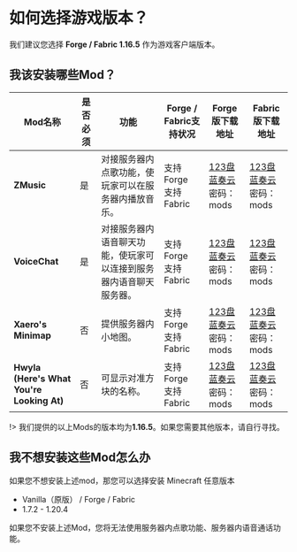 # 如何选择游戏版本？

我们建议您选择 **Forge / Fabric 1.16.5** 作为游戏客户端版本。


## 我该安装哪些Mod？

<!-- 您应安装以下Fabric Mods： -->

| Mod名称                                         | 是否必须 | 功能                                                         | Forge / Fabric支持状况        | Forge版下载地址                                              | Fabric版下载地址                                             |
| ----------------------------------------------- | -------- | ------------------------------------------------------------ | ----------------------------- | ------------------------------------------------------------ | ------------------------------------------------------------ |
| **ZMusic**                                      | 是       | 对接服务器内点歌功能，使玩家可以在服务器内播放音乐。         | 支持 Forge<br />支持 Fabric   | [123盘](https://www.123pan.com/s/ufwUVv-EvJk3.html)<br />[蓝奏云](https://qiusyan.lanzout.com/iyfjK1k2zhpg) 密码：mods | [123盘](https://www.123pan.com/s/ufwUVv-6jBk3.html) <br>[蓝奏云](https://qiusyan.lanzout.com/ij86a1jti4wj) 密码：mods |
| **VoiceChat**                                   | 是       | 对接服务器内语音聊天功能，使玩家可以连接到服务器内语音聊天服务器。 | 支持Forge<br />支持 Fabric    | [123盘](https://www.123pan.com/s/ufwUVv-kvJk3.html)<br />[蓝奏云](https://qiusyan.lanzout.com/iX36Y1k30hmj) 密码：mods | [123盘](https://www.123pan.com/s/ufwUVv-yjBk3.html) <br />[蓝奏云](https://qiusyan.lanzout.com/irlku1jti4na) 密码：mods |
| **Xaero's Minimap**                             | 否       | 提供服务器内小地图。                                         | 支持 Forge<br />支持 Fabric   | [123盘](https://www.123pan.com/s/ufwUVv-ovJk3.html)<br />[蓝奏云](https://qiusyan.lanzout.com/i7szr1k30vpg) 密码：mods | [123盘](https://www.123pan.com/s/ufwUVv-vTJk3.html) <br>[蓝奏云](https://qiusyan.lanzout.com/iD3gj1jti4vi) 密码：mods |
| **Hwyla <br />(Here's What You're Looking At)** | 否       | 可显示对准方块的名称。                                       | 支持 Forge<br />支持 Fabric   | [123盘](https://www.123pan.com/s/ufwUVv-mvJk3.html)<br />[蓝奏云](https://qiusyan.lanzout.com/iR9ZD1k312ib) 密码：mods | [123盘](https://www.123pan.com/s/ufwUVv-ATJk3.html) <br>[蓝奏云](https://qiusyan.lanzout.com/iKyM81ju24yb) 密码：mods |


!> 我们提供的以上Mods的版本均为**1.16.5**。如果您需要其他版本，请自行寻找。



## 我不想安装这些Mod怎么办

如果您不想安装上述mod，那您可以选择安装 Minecraft 任意版本

- Vanilla（原版） / Forge / Fabric
- 1.7.2 - 1.20.4

如果您不安装上述Mod，您将无法使用服务器内点歌功能、服务器内语音通话功能。

<br>

